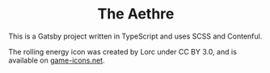 <h1 align="center">
  The Aethre
</h1>

This is a Gatsby project written in TypeScript and uses SCSS and Contenful.

The rolling energy icon was created by Lorc under CC BY 3.0, and is available on [game-icons.net](https://game-icons.net/1x1/lorc/rolling-energy.html).
